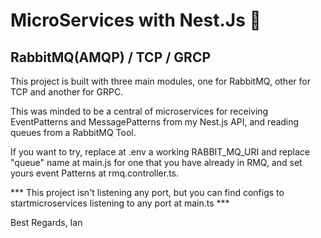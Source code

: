 # MicroServices with Nest.Js 📜

## RabbitMQ(AMQP) / TCP / GRCP

This project is built with three main modules, one for RabbitMQ, other for TCP and another for GRPC.

This was minded to be a central of microservices for receiving EventPatterns and MessagePatterns from my Nest.js API, and reading queues from a RabbitMQ Tool.

If you want to try, replace at .env a working RABBIT_MQ_URI and replace "queue" name at main.js for one that you have already in RMQ, and set yours event Patterns at rmq.controller.ts.


*** This project isn't listening any port, but you can find configs to startmicroservices listening to any port at main.ts *** 

Best Regards, 
Ian
